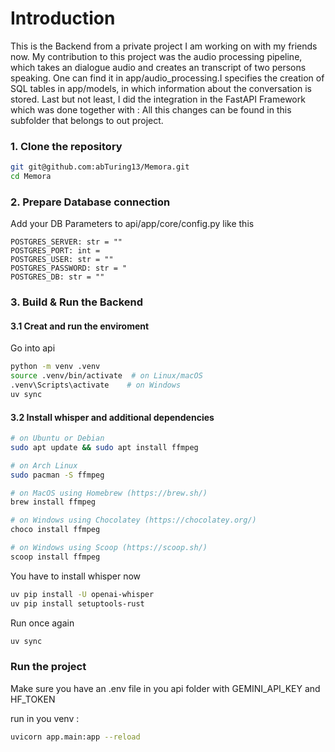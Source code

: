# Introduction

This is the Backend from a private project I am working on with my friends now. My contribution to this project was the audio processing pipeline, which takes an dialogue audio and creates an transcript of two persons speaking. One can find it in app/audio_processing.I specifies the creation of SQL tables in app/models, in which information about the conversation is stored. Last but not least, I did the integration in the FastAPI Framework which was done together with : 
All this changes can be found in this subfolder that belongs to out project.


### 1. Clone the repository

```bash
git git@github.com:abTuring13/Memora.git
cd Memora
```

### 2. Prepare Database connection
Add your DB Parameters to api/app/core/config.py like this 

    POSTGRES_SERVER: str = ""
    POSTGRES_PORT: int = 
    POSTGRES_USER: str = ""
    POSTGRES_PASSWORD: str = "
    POSTGRES_DB: str = ""

### 3. Build & Run the Backend

#### 3.1 Creat and run the enviroment
Go into api
```bash
python -m venv .venv
source .venv/bin/activate  # on Linux/macOS
.venv\Scripts\activate    # on Windows
uv sync
```

#### 3.2 Install whisper and additional dependencies
```bash 
# on Ubuntu or Debian
sudo apt update && sudo apt install ffmpeg

# on Arch Linux
sudo pacman -S ffmpeg

# on MacOS using Homebrew (https://brew.sh/)
brew install ffmpeg

# on Windows using Chocolatey (https://chocolatey.org/)
choco install ffmpeg

# on Windows using Scoop (https://scoop.sh/)
scoop install ffmpeg
```

You have to install whisper now 

```bash 
uv pip install -U openai-whisper
uv pip install setuptools-rust
```

Run once again
```bash
uv sync
```
### Run the project
Make sure you have an .env file in you api folder with GEMINI_API_KEY and HF_TOKEN

run in you venv : 
```bash
uvicorn app.main:app --reload
```

